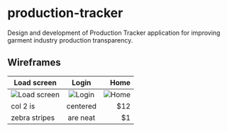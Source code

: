 production-tracker
==================

Design and development of Production Tracker application for improving garment industry production transparency.

## Wireframes

| Load screen   | Login         | Home  |
| ------------- |:-------------:| -----:|
| ![Load screen](https://github.com/urbanlaunchpad/production-tracker/blob/master/assets/img/NMG_production-tracker_wireframes-01.png?raw=true) | ![Login](https://raw.githubusercontent.com/urbanlaunchpad/production-tracker/master/assets/img/NMG_production-tracker_wireframes-02.png) | ![Home](https://github.com/urbanlaunchpad/production-tracker/blob/master/assets/img/NMG_production-tracker_wireframes-03.png?raw=true) | 
| col 2 is      | centered      |   $12 |
| zebra stripes | are neat      |    $1 |
